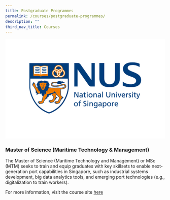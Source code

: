 ```yaml
---
title: Postgraduate Programmes
permalink: /courses/postgraduate-programmes/
description: ""
third_nav_title: Courses
---
```

![](/images/nus_logo_full-horizontal.jpg)

### Master of Science (Maritime Technology & Management)
The Master of Science (Maritime Technology and Management) or MSc (MTM) seeks to train and equip graduates with key skillsets to enable next-generation port capabilities in Singapore, such as industrial systems development, big data analytics tools, and emerging port technologies (e.g., digitalization to train workers).

For more information, visit the course site [here](https://cde.nus.edu.sg/isem/graduate/coursework/masters-of-science-maritime-technology-management-programme/)